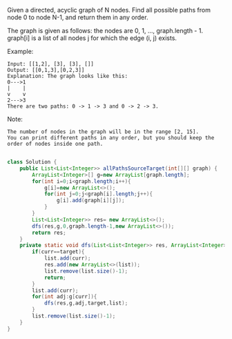 Given a directed, acyclic graph of N nodes.  Find all possible paths from node 0 to node N-1, and return them in any order.

The graph is given as follows:  the nodes are 0, 1, ..., graph.length - 1.  graph[i] is a list of all nodes j for which the edge (i, j) exists.

Example:
```
Input: [[1,2], [3], [3], []] 
Output: [[0,1,3],[0,2,3]] 
Explanation: The graph looks like this:
0--->1
|    |
v    v
2--->3
There are two paths: 0 -> 1 -> 3 and 0 -> 2 -> 3.
```
Note:
```
The number of nodes in the graph will be in the range [2, 15].
You can print different paths in any order, but you should keep the order of nodes inside one path.
```
```java

class Solution {
    public List<List<Integer>> allPathsSourceTarget(int[][] graph) {
        ArrayList<Integer>[] g=new ArrayList[graph.length];
        for(int i=0;i<graph.length;i++){
            g[i]=new ArrayList<>();
            for(int j=0;j<graph[i].length;j++){
                g[i].add(graph[i][j]);
            }
        }
        List<List<Integer>> res= new ArrayList<>();
        dfs(res,g,0,graph.length-1,new ArrayList<>());
        return res;
    }
    private static void dfs(List<List<Integer>> res, ArrayList<Integer>[] g, int curr, int target,ArrayList<Integer> list){
        if(curr==target){
            list.add(curr);
            res.add(new ArrayList<>(list));
            list.remove(list.size()-1);
            return;
        }
        list.add(curr);
        for(int adj:g[curr]){
            dfs(res,g,adj,target,list);
        }
        list.remove(list.size()-1);
    }
}
```
